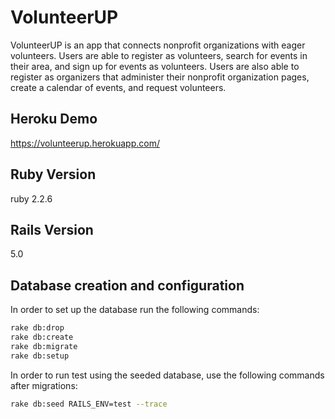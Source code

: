 # VolunteerUP

VolunteerUP is an app that connects nonprofit organizations with eager volunteers. Users are able to register as volunteers, search for events in their area, and sign up for events as volunteers. Users are also able to register as organizers that administer their nonprofit organization pages, create a calendar of events, and request volunteers.

## Heroku Demo

https://volunteerup.herokuapp.com/

## Ruby Version

ruby 2.2.6

## Rails Version

5.0

## Database creation and configuration
In order to set up the database run the following commands:

```BASH
rake db:drop
rake db:create
rake db:migrate
rake db:setup
```

In order to run test using the seeded database, use the following commands after migrations:

```BASH
rake db:seed RAILS_ENV=test --trace
```
